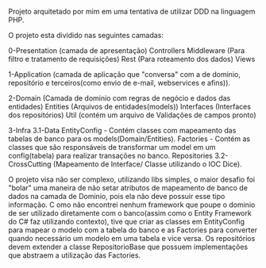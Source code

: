 Projeto arquitetado por mim em uma tentativa de utilizar DDD na linguagem PHP.

O projeto esta dividido nas seguintes camadas:

0-Presentation (camada de apresentação)
  Controllers
  Middleware (Para filtro e tratamento de requisições)
  Rest (Para roteamento dos dados)
  Views

1-Application (camada de aplicação que "conversa" com a de dominio, repositório e terceiros(como envio de e-mail, webservices e afins)).

2-Domain (Camada de dominio com regras de negócio e dados das entidades)
  Entities (Arquivos de entidades(models))
  Interfaces (Interfaces dos repositórios)
  Util (contém um arquivo de Validações de campos pronto)

3-Infra
  3.1-Data
    EntityConfig - Contém classes com mapeamento das tabelas de banco para os models(Domain/Entities).
    Factories - Contém as classes que são responsáveis de transformar um model em um config(tabela) para realizar transações no banco.
    Repositories
  3.2-CrossCutting (Mapeamento de Interface/ Classe utilizando o IOC Dice).
  
O projeto visa não ser complexo, utilizando libs simples, o maior desafio foi "bolar" uma maneira de não setar atributos de mapeamento de banco de dados na camada de Dominio, pois ela não deve possuir esse tipo informação. C
omo não encontrei nenhum framework que poupe o dominio de ser utilizado diretamente com o banco(assim como o Entity Framework do C# faz utilizando contexto), tive que criar as classes em EntityConfig para mapear o modelo com a tabela do banco e as Factories para converter quando necessário um modelo em uma tabela e vice versa. Os repositórios devem extender a classe RepositorioBase que possuem implementações que abstraem a utilização das Factories.
    
